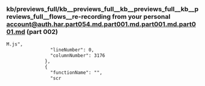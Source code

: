 ### kb/previews_full/kb__previews_full__kb__previews_full__kb__previews_full__flows__re-recording from your personal account@auth.har.part054.md.part001.md.part001.md.part001.md (part 002)

```md
M.js",
                "lineNumber": 0,
                "columnNumber": 3176
              },
              {
                "functionName": "",
                "scr
```

```
